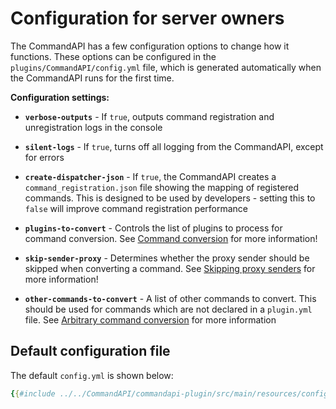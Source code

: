# Configuration for server owners

The CommandAPI has a few configuration options to change how it functions. These options can be configured in the `plugins/CommandAPI/config.yml` file, which is generated automatically when the CommandAPI runs for the first time.

**Configuration settings:**

- **`verbose-outputs`** - If `true`, outputs command registration and unregistration logs in the console


- **`silent-logs`** - If `true`, turns off all logging from the CommandAPI, except for errors


- **`create-dispatcher-json`** - If `true`, the CommandAPI creates a `command_registration.json` file showing the mapping of registered commands. This is designed to be used by developers - setting this to `false` will improve command registration performance


- **`plugins-to-convert`** - Controls the list of plugins to process for command conversion. See [Command conversion](./conversionforowners.md) for more information!


- **`skip-sender-proxy`** - Determines whether the proxy sender should be skipped when converting a command. See [Skipping proxy senders](./skippingproxysenders.md) for more information!


- **`other-commands-to-convert`** - A list of other commands to convert. This should be used for commands which are not declared in a `plugin.yml` file. See [Arbitrary command conversion](./conversionforownerssingle.md#arbitrary-command-conversion) for more information

## Default configuration file

The default `config.yml` is shown below:

```yaml
{{#include ../../CommandAPI/commandapi-plugin/src/main/resources/config.yml}}
```